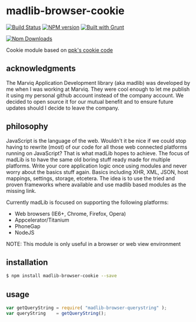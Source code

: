# madlib-browser-cookie
[![Build Status](https://travis-ci.org/Qwerios/madlib-browser-cookie.svg?branch=master)](https://travis-ci.org/Qwerios/madlib-browser-cookie)  [![NPM version](https://badge.fury.io/js/madlib-browser-cookie.png)](http://badge.fury.io/js/madlib-browser-cookie) [![Built with Grunt](https://cdn.gruntjs.com/builtwith.png)](http://gruntjs.com/)

[![Npm Downloads](https://nodei.co/npm/madlib-browser-cookie.png?downloads=true&stars=true)](https://nodei.co/npm/madlib-browser-cookie.png?downloads=true&stars=true)

Cookie module based on [ppk's cookie code](http://www.quirksmode.org/js/cookies.html)


## acknowledgments
The Marviq Application Development library (aka madlib) was developed by me when I was working at Marviq. They were cool enough to let me publish it using my personal github account instead of the company account. We decided to open source it for our mutual benefit and to ensure future updates should I decide to leave the company.


## philosophy
JavaScript is the language of the web. Wouldn't it be nice if we could stop having to rewrite (most) of our code for all those web connected platforms running on JavaScript? That is what madLib hopes to achieve. The focus of madLib is to have the same old boring stuff ready made for multiple platforms. Write your core application logic once using modules and never worry about the basics stuff again. Basics including XHR, XML, JSON, host mappings, settings, storage, etcetera. The idea is to use the tried and proven frameworks where available and use madlib based modules as the missing link.

Currently madLib is focused on supporting the following platforms:

* Web browsers (IE6+, Chrome, Firefox, Opera)
* Appcelerator/Titanium
* PhoneGap
* NodeJS

NOTE: This module is only useful in a browser or web view environment

## installation
```bash
$ npm install madlib-browser-cookie --save
```

## usage
```javascript
var getQueryString = require( "madlib-browser-querystring" );
var queryString    = getQueryString();
```